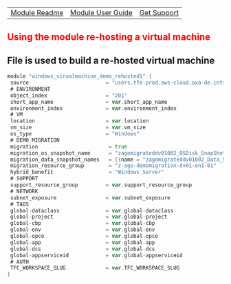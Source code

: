 ||||
|:--|:--|:--
|[Module Readme](https://github.axa.com/ago-sharedtferegistry/terraform-azure-vm/blob/master/README.md)|[Module User Guide](../)|[Get Support](https://confluence.axa.com/confluence/x/L49iDw)|
##
## <font color="red"><b>Using the module re-hosting a virtual machine</b></font>
File is used to build a re-hosted virtual machine
---
```go
module "windows_virualmachine_demo_rehosted1" {
 source                         = "users.tfe-prod.aws-cloud.axa-de.intraxa/AGO-SharedModules/vm/azure"
 # ENVIRONMENT
 object_index                   = "201"
 short_app_name                 = var.short_app_name
 environment_index              = var.environment_index
 # VM
 location                       = var.location
 vm_size                        = var.vm_size
 os_type                        = "Windows"
 # DEMO MIGRATION
 migration                       = true
 migration_os_snapshot_name      = "zagomigrateddv01002_OSDisk_SnapShot"
 migration_data_snapshot_names   = [{name = "zagomigrateddv01002_Data_SnapShot"}]
 migration_resource_group        = "z-ago-demomigration-dv01-en1-01"
 hybrid_benefit                  = "Windows_Server"
 # SUPPORT
 support_resource_group         = var.support_resource_group
 # NETWORK
 subnet_exposure                = var.subnet_exposure
 # TAGS
 global-dataclass               = var.global-dataclass
 global-project                 = var.global-project
 global-cbp                     = var.global-cbp
 global-env                     = var.global-env
 global-opco                    = var.global-opco
 global-app                     = var.global-app
 global-dcs                     = var.global-dcs
 global-appserviceid            = var.global-appserviceid
 # AUTH
 TFC_WORKSPACE_SLUG             = var.TFC_WORKSPACE_SLUG
}
```